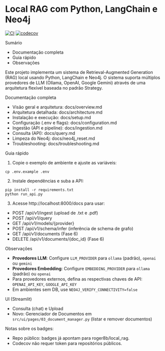 # Local RAG com Python, LangChain e Neo4j

[![CI](https://github.com/roger8b/local_rag/actions/workflows/tests.yml/badge.svg)](https://github.com/roger8b/local_rag/actions/workflows/tests.yml)
[![codecov](https://codecov.io/gh/roger8b/local_rag/branch/main/graph/badge.svg)](https://codecov.io/gh/roger8b/local_rag)

Sumário
- Documentação completa
- Guia rápido
- Observações

Este projeto implementa um sistema de Retrieval-Augmented Generation (RAG) local usando Python, LangChain e Neo4j. O sistema suporta múltiplos provedores de LLM (Ollama, OpenAI, Google Gemini) através de uma arquitetura flexível baseada no padrão Strategy.

Documentação completa
- Visão geral e arquitetura: docs/overview.md
- Arquitetura detalhada: docs/architecture.md
- Instalação e execução: docs/setup.md
- Configuração (.env e flags): docs/configuration.md
- Ingestão (API e pipeline): docs/ingestion.md
- Consulta (API): docs/query.md
- Limpeza do Neo4j: docs/neo4j_reset.md
- Troubleshooting: docs/troubleshooting.md

Guia rápido
1) Copie o exemplo de ambiente e ajuste as variáveis:
```
cp .env.example .env
```
2) Instale dependências e suba a API:
```
pip install -r requirements.txt
python run_api.py
```
3) Acesse http://localhost:8000/docs para usar:
- POST /api/v1/ingest (upload de .txt e .pdf)
- POST /api/v1/query
- GET /api/v1/models/{provider}
- POST /api/v1/schema/infer (inferência de schema de grafo)
- GET /api/v1/documents (Fase 6)
- DELETE /api/v1/documents/{doc_id} (Fase 6)

Observações
- **Provedores LLM**: Configure `LLM_PROVIDER` para `ollama` (padrão), `openai` ou `gemini`
- **Provedores Embedding**: Configure `EMBEDDING_PROVIDER` para `ollama` (padrão) ou `openai`
- Para provedores externos, defina as respectivas chaves de API: `OPENAI_API_KEY`, `GOOGLE_API_KEY`
- Em ambientes sem DB, use `NEO4J_VERIFY_CONNECTIVITY=false`

UI (Streamlit)
- Consulta (chat) e Upload
- Novo: Gerenciador de Documentos em `src/ui/pages/03_document_manager.py` (listar e remover documentos)

Notas sobre os badges:
- Repo público: badges já apontam para roger8b/local_rag.
- Codecov não requer token para repositórios públicos.
